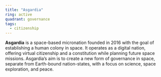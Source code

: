 ```yaml
---
title: "Asgardia"
ring: active
quadrant: governance
tags:
  - citizenship
---
```


**Asgardia** is a space-based micronation founded in 2016 with the goal of establishing a human colony in space. It operates as a digital nation, offering virtual citizenship and a constitution while planning future space missions. Asgardia’s aim is to create a new form of governance in space, separate from Earth-bound nation-states, with a focus on science, space exploration, and peace.
